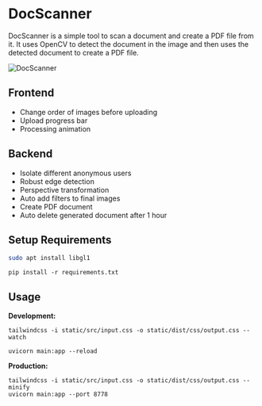 # DocScanner

DocScanner is a simple tool to scan a document and create a PDF file from it. It uses OpenCV to detect the document in the image and then uses the detected document to create a PDF file.

![DocScanner](https://github.com/abhishekmj303/DocScanner/assets/85760664/77fd3308-e924-40a0-8d25-31b5311fdb32)

## Frontend
- Change order of images before uploading
- Upload progress bar
- Processing animation

## Backend
- Isolate different anonymous users
- Robust edge detection
- Perspective transformation
- Auto add filters to final images
- Create PDF document
- Auto delete generated document after 1 hour

## Setup Requirements

```bash
sudo apt install libgl1
```

```
pip install -r requirements.txt
```

## Usage

**Development:**
```
tailwindcss -i static/src/input.css -o static/dist/css/output.css --watch
```
```
uvicorn main:app --reload
```

**Production:**
```
tailwindcss -i static/src/input.css -o static/dist/css/output.css --minify
uvicorn main:app --port 8778
```